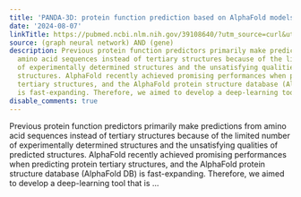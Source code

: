 ```yaml
---
title: 'PANDA-3D: protein function prediction based on AlphaFold models'
date: '2024-08-07'
linkTitle: https://pubmed.ncbi.nlm.nih.gov/39108640/?utm_source=curl&utm_medium=rss&utm_campaign=pubmed-2&utm_content=1x5bM_TNL8gjogAcnslpo2s2PbDe-61JVM2h9yowOYSiZ7Dkrt&fc=20220919211934&ff=20240807181414&v=2.18.0.post9+e462414
source: (graph neural network) AND (gene)
description: Previous protein function predictors primarily make predictions from
  amino acid sequences instead of tertiary structures because of the limited number
  of experimentally determined structures and the unsatisfying qualities of predicted
  structures. AlphaFold recently achieved promising performances when predicting protein
  tertiary structures, and the AlphaFold protein structure database (AlphaFold DB)
  is fast-expanding. Therefore, we aimed to develop a deep-learning tool that is ...
disable_comments: true
---
```

Previous protein function predictors primarily make predictions from amino acid sequences instead of tertiary structures because of the limited number of experimentally determined structures and the unsatisfying qualities of predicted structures. AlphaFold recently achieved promising performances when predicting protein tertiary structures, and the AlphaFold protein structure database (AlphaFold DB) is fast-expanding. Therefore, we aimed to develop a deep-learning tool that is ...